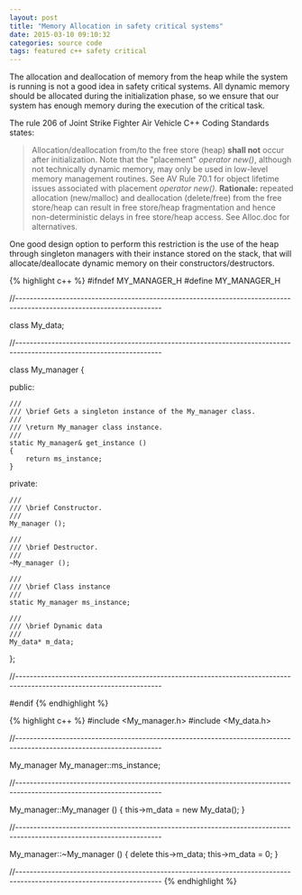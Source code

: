 ```yaml
---
layout: post
title: "Memory Allocation in safety critical systems"
date: 2015-03-10 09:10:32
categories: source code
tags: featured c++ safety critical
---
```


The allocation and deallocation of memory from the heap while the system is running is not a good idea in safety critical systems. All dynamic memory should be allocated during the initialization phase, so we ensure that our system has enough memory during the execution of the critical task.

The rule 206 of Joint Strike Fighter Air Vehicle C++ Coding Standards states:

> Allocation/deallocation from/to the free store (heap) **shall not** occur after initialization.
Note that the "placement" *operator new()*, although not technically dynamic memory, may only be used in low-level memory management routines. See AV Rule 70.1 for object lifetime issues associated with placement *operator new()*. 
**Rationale:** repeated allocation (new/malloc) and deallocation (delete/free) from the free store/heap can result in free store/heap fragmentation and hence non-deterministic delays in free store/heap access. See Alloc.doc for alternatives. 

One good design option to perform this restriction is the use of the heap through singleton managers with their instance stored on the stack, that will allocate/deallocate dynamic memory on their constructors/destructors.

{% highlight c++ %}
#ifndef MY_MANAGER_H
#define MY_MANAGER_H

//----------------------------------------------------------------------------------------------------------------------

class My_data;

//----------------------------------------------------------------------------------------------------------------------

class My_manager
{

public:

    ///
    /// \brief Gets a singleton instance of the My_manager class.
    ///
    /// \return My_manager class instance.
    ///
    static My_manager& get_instance ()
    {
        return ms_instance;
    }

private:

    ///
    /// \brief Constructor.
    ///
    My_manager ();

    ///
    /// \brief Destructor.
    ///
    ~My_manager ();

    ///
    /// \brief Class instance
    ///
    static My_manager ms_instance;
    
    ///
    /// \brief Dynamic data
    ///
    My_data* m_data;

};

//----------------------------------------------------------------------------------------------------------------------

#endif
{% endhighlight %}

{% highlight c++ %}
#include <My_manager.h>
#include <My_data.h>

//----------------------------------------------------------------------------------------------------------------------

My_manager My_manager::ms_instance;

//----------------------------------------------------------------------------------------------------------------------

My_manager::My_manager ()
{
    this->m_data = new My_data();
}

//----------------------------------------------------------------------------------------------------------------------

My_manager::~My_manager ()
{
    delete this->m_data;
    this->m_data = 0;
}

//----------------------------------------------------------------------------------------------------------------------
{% endhighlight %}
